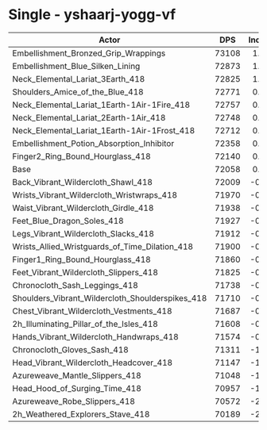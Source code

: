 # Single - yshaarj-yogg-vf
| Actor | DPS | Increase |
|---|:---:|:---:|
|Embellishment_Bronzed_Grip_Wrappings|73108|1.46%|
|Embellishment_Blue_Silken_Lining|72873|1.13%|
|Neck_Elemental_Lariat_3Earth_418|72825|1.06%|
|Shoulders_Amice_of_the_Blue_418|72771|0.99%|
|Neck_Elemental_Lariat_1Earth-1Air-1Fire_418|72757|0.97%|
|Neck_Elemental_Lariat_2Earth-1Air_418|72748|0.96%|
|Neck_Elemental_Lariat_1Earth-1Air-1Frost_418|72712|0.91%|
|Embellishment_Potion_Absorption_Inhibitor|72358|0.42%|
|Finger2_Ring_Bound_Hourglass_418|72140|0.11%|
|Base|72058|0.00%|
|Back_Vibrant_Wildercloth_Shawl_418|72009|-0.07%|
|Wrists_Vibrant_Wildercloth_Wristwraps_418|71970|-0.12%|
|Waist_Vibrant_Wildercloth_Girdle_418|71938|-0.17%|
|Feet_Blue_Dragon_Soles_418|71927|-0.18%|
|Legs_Vibrant_Wildercloth_Slacks_418|71912|-0.20%|
|Wrists_Allied_Wristguards_of_Time_Dilation_418|71900|-0.22%|
|Finger1_Ring_Bound_Hourglass_418|71860|-0.28%|
|Feet_Vibrant_Wildercloth_Slippers_418|71825|-0.32%|
|Chronocloth_Sash_Leggings_418|71738|-0.44%|
|Shoulders_Vibrant_Wildercloth_Shoulderspikes_418|71710|-0.48%|
|Chest_Vibrant_Wildercloth_Vestments_418|71687|-0.52%|
|2h_Illuminating_Pillar_of_the_Isles_418|71608|-0.62%|
|Hands_Vibrant_Wildercloth_Handwraps_418|71574|-0.67%|
|Chronocloth_Gloves_Sash_418|71311|-1.04%|
|Head_Vibrant_Wildercloth_Headcover_418|71147|-1.26%|
|Azureweave_Mantle_Slippers_418|71048|-1.40%|
|Head_Hood_of_Surging_Time_418|70957|-1.53%|
|Azureweave_Robe_Slippers_418|70572|-2.06%|
|2h_Weathered_Explorers_Stave_418|70189|-2.59%|
